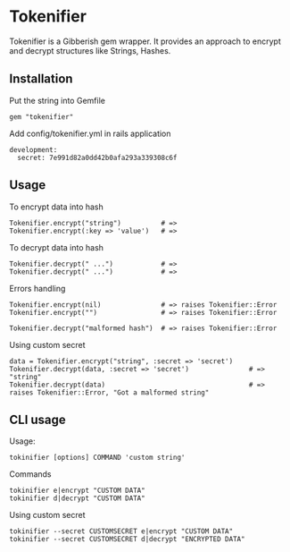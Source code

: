 # Tokenifier

Tokenifier is a Gibberish gem wrapper.
It provides an approach to encrypt and decrypt structures like Strings, Hashes.

## Installation

Put the string into Gemfile

    gem "tokenifier"

Add config/tokenifier.yml in rails application

    development:
      secret: 7e991d82a0dd42b0afa293a339308c6f

## Usage

To encrypt data into hash

    Tokenifier.encrypt("string")          # => 
    Tokenifier.encrypt(:key => 'value')   # => 

To decrypt data into hash

    Tokenifier.decrypt(" ...")            # => 
    Tokenifier.decrypt(" ...")            # => 

Errors handling

    Tokenifier.encrypt(nil)               # => raises Tokenifier::Error
    Tokenifier.encrypt("")                # => raises Tokenifier::Error

    Tokenifier.decrypt("malformed hash")  # => raises Tokenifier::Error

Using custom secret

    data = Tokenifier.encrypt("string", :secret => 'secret')
    Tokenifier.decrypt(data, :secret => 'secret')               # => "string"
    Tokenifier.decrypt(data)                                    # => raises Tokenifier::Error, "Got a malformed string"

## CLI usage

Usage:

    tokinifier [options] COMMAND 'custom string'

Commands

    tokinifier e|encrypt "CUSTOM DATA"
    tokinifier d|decrypt "CUSTOM DATA"

Using custom secret

    tokinifier --secret CUSTOMSECRET e|encrypt "CUSTOM DATA"
    tokinifier --secret CUSTOMSECRET d|decrypt "ENCRYPTED DATA"
